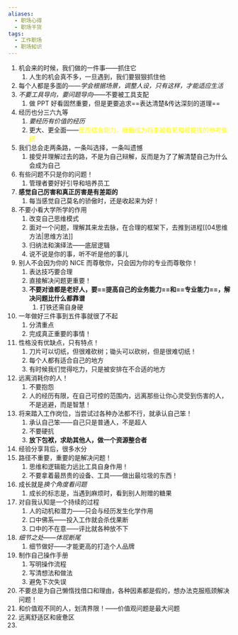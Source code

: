 ```yaml
---
aliases:
  - 职场心得
  - 职场干货
tags:
  - 工作职场
  - 职场知识
---
```


1. 机会来的时候，我们做的一件事——抓住它
	 1. 人生的机会真不多，一旦遇到，我们要狠狠抓住他
 2. 每个人都是多面的——*学会根据场景，调整人设，只有这样，才能适应生活*
 3. *不要工具导向，要问题导向*——不要被工具支配
	 1. 做 PPT 好看固然重要，但是更要追求==表达清楚&传达深刻的道理==
 4. 经历也分三六九等
	 1. *要经历有价值的经历*
	 2. 更大、更全面——<font color="#ffff00">反应综合能力，继而成为将来被看见和被提拔的参考依据</font>
 5. 我们总会走两条路，一条叫选择，一条叫遗憾
	 1. 接受并理解过去的路，不是为自己辩解，反而是为了了解清楚自己为什么会成为自己
 6. 有些问题不只是你的问题！
	 1. 管理者要好好引导和培养员工
 7. **感觉自己厉害和真正厉害是有差距的**
	 1. 每当感觉自己莫名的骄傲时，还是收起来为好！
 8. 不要小看大学所学的作用
	 1. 改变自己思维模式
	 2. 面对一个问题，理解其来龙去脉，在合理的框架下，去推到进程[[04思维方法|思维方法]]
	 3. 归纳法和演绎法——底层逻辑
	 4. 说不说是你的事，听不听是他的事儿
 9. 别人不会因为你的 NICE 而尊敬你，只会因为你的专业而尊敬你！
	 1. 表达技巧要合理
	 2. 直接解决问题更重要！
	 3. **不要对谁都是老好人，要==提高自己的业务能力==和==专业能力==，解决问题比什么都靠谱**
		 1. 打铁还需自身硬
 10. 一年做好三件事到五件事就很了不起
	 1. 分清重点
	 2. 完成真正重要的事情！
 11. 性格没有优缺点，只有特点！
	 1. 刀片可以切纸，但很难砍树；锄头可以砍树，但是很难切纸！
	 2. 每个人都有适合自己的地方
	 3. 有时候我们觉得吃力，只是被安排在不合适的地方
 12. 远离消耗你的人！
	 1. 不要抱怨
	 2. 人的经历有限，在自己可控的范围内，远离那些让你心灵受到伤害的人，不是逃避，而是智慧！
 13. 将来踏入工作岗位，当尝试过各种办法都不行，就承认自己笨！
	 1. 承认自己笨——自己只是普通人，不是超人
	 2. 不要硬抗
	 3. **放下包袱，求助其他人，做一个资源整合者**
 14. 经验分享背后，很多水分
 15. 路径不重要，重要的是解决问题！
	 1. 思维和逻辑能力远比工具自身作用！
	 2. 不要拿着最昂贵的设备、工具——做出最垃圾的东西！
 16. 成长就是*换个角度看问题*
	 1. 成长的标志是，当遇到麻烦时，看到别人附赠的糖果
 17. 对自我认知是一个持续的过程
	 1. 人的动机和潜力——只会与经历发生化学作用
	 2. 口中佛系——投入工作就会杀伐果断
	 3. 口中的不在意——评比就各种放不下
 18. *细节之处——体现断尾*
	 1. 细节做好——才能更高的打造个人品牌
 19. 制作自己操作手册
	 1. 写明操作流程
	 2. 写清想法和做法
	 3. 避免下次失误
 20. 不要总是为自己懒惰找借口和理由，各种因素都是假的，想办法克服瓶颈解决问题！
 21. 和价值观不同的人，划清界限！——价值观问题是最大问题
 22. 远离舒适区和疲惫区
 23. 